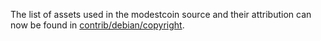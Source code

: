 The list of assets used in the modestcoin source and their attribution can now be found in [contrib/debian/copyright](../contrib/debian/copyright).

